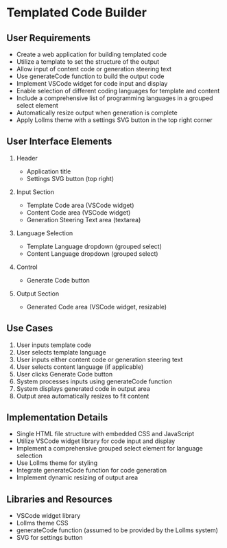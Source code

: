 # Templated Code Builder

## User Requirements
- Create a web application for building templated code
- Utilize a template to set the structure of the output
- Allow input of content code or generation steering text
- Use generateCode function to build the output code
- Implement VSCode widget for code input and display
- Enable selection of different coding languages for template and content
- Include a comprehensive list of programming languages in a grouped select element
- Automatically resize output when generation is complete
- Apply Lollms theme with a settings SVG button in the top right corner

## User Interface Elements
1. Header
   - Application title
   - Settings SVG button (top right)

2. Input Section
   - Template Code area (VSCode widget)
   - Content Code area (VSCode widget)
   - Generation Steering Text area (textarea)

3. Language Selection
   - Template Language dropdown (grouped select)
   - Content Language dropdown (grouped select)

4. Control
   - Generate Code button

5. Output Section
   - Generated Code area (VSCode widget, resizable)

## Use Cases
1. User inputs template code
2. User selects template language
3. User inputs either content code or generation steering text
4. User selects content language (if applicable)
5. User clicks Generate Code button
6. System processes inputs using generateCode function
7. System displays generated code in output area
8. Output area automatically resizes to fit content

## Implementation Details
- Single HTML file structure with embedded CSS and JavaScript
- Utilize VSCode widget library for code input and display
- Implement a comprehensive grouped select element for language selection
- Use Lollms theme for styling
- Integrate generateCode function for code generation
- Implement dynamic resizing of output area

## Libraries and Resources
- VSCode widget library
- Lollms theme CSS
- generateCode function (assumed to be provided by the Lollms system)
- SVG for settings button